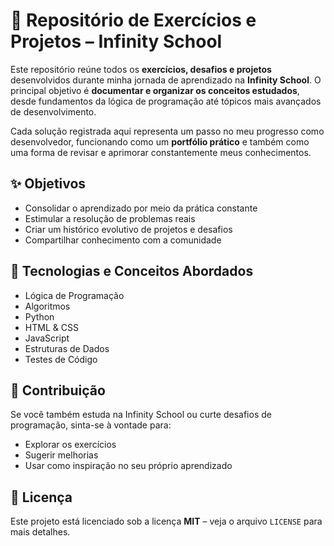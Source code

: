 # 🧠 Repositório de Exercícios e Projetos – Infinity School

Este repositório reúne todos os **exercícios, desafios e projetos** desenvolvidos durante minha jornada de aprendizado na **Infinity School**. O principal objetivo é **documentar e organizar os conceitos estudados**, desde fundamentos da lógica de programação até tópicos mais avançados de desenvolvimento.

Cada solução registrada aqui representa um passo no meu progresso como desenvolvedor, funcionando como um **portfólio prático** e também como uma forma de revisar e aprimorar constantemente meus conhecimentos.

## ✨ Objetivos
- Consolidar o aprendizado por meio da prática constante
- Estimular a resolução de problemas reais
- Criar um histórico evolutivo de projetos e desafios
- Compartilhar conhecimento com a comunidade

## 🚀 Tecnologias e Conceitos Abordados
- Lógica de Programação  
- Algoritmos  
- Python  
- HTML & CSS  
- JavaScript  
- Estruturas de Dados  
- Testes de Código

## 🤝 Contribuição
Se você também estuda na Infinity School ou curte desafios de programação, sinta-se à vontade para:
- Explorar os exercícios
- Sugerir melhorias
- Usar como inspiração no seu próprio aprendizado

## 📄 Licença
Este projeto está licenciado sob a licença **MIT** – veja o arquivo `LICENSE` para mais detalhes.
